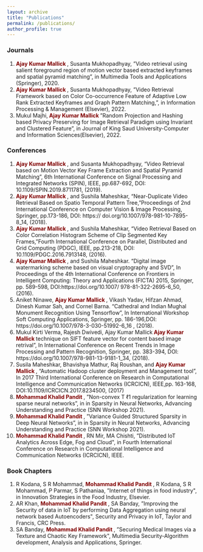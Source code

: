 ```yaml
---
layout: archive
title: "Publications"
permalink: /publications/
author_profile: true
---
```

<h3> Journals </h3>
<ol>
  <li>
<b> <span  style="color: Maroon;"> Ajay Kumar Mallick</span> </b>, Susanta Mukhopadhyay, ”Video retrieval using salient foreground region of motion vector based extracted keyframes and spatial pyramid matching”, in Multimedia Tools and Applications (Springer), 2020.
  </li>
<li>
<b> <span  style="color: Maroon;"> Ajay Kumar Mallick</span> </b>, Susanta Mukhopadhyay, ”Video Retrieval Framework based on Color Co-occurrence Feature of Adaptive Low Rank Extracted Keyframes and Graph Pattern Matching,”, in Information Processing & Management (Elsevier), 2022.
</li>
<li>
Mukul Majhi,<b> <span  style="color: Maroon;"> Ajay Kumar Mallick</span> </b>”Random Projection and Hashing based Privacy Preserving for Image Retrieval Paradigm using Invariant and Clustered Feature”, in Journal of King Saud University-Computer and Information Sciences(Elsevier), 2022.
</li>


</ol>
 <h3> Conferences </h3>
  <ol>
  <li>
<b> <span  style="color: Maroon;"> Ajay Kumar Mallick</span> </b>, and Susanta Mukhopadhyay, “Video Retrieval based on Motion Vector Key Frame Extraction and Spatial Pyramid Matching”, 6th
International Conference on Signal Processing and Integrated Networks (SPIN),
IEEE, pp.687-692, DOI: 10.1109/SPIN.2019.8711781, (2019).

 </li>
 <li>
 <b> <span  style="color: Maroon;"> Ajay Kumar Mallick</span> </b>, and Sushila Maheshkar, “Near-Duplicate Video Retrieval
Based on Spatio Temporal Pattern Tree,”Proceedings of 2nd International Conference
on Computer Vision & Image Processing, Springer, pp.173-186, DOI: https://
doi.org/10.1007/978-981-10-7895-8_14, (2018).
</li>

<li>
<b> <span  style="color: Maroon;"> Ajay Kumar Mallick</span> </b>, and Sushila Maheshkar, “Video Retrieval Based on Color
Correlation Histogram Scheme of Clip Segmented Key Frames,”Fourth International
Conference on Parallel, Distributed and Grid Computing (PDGC), IEEE, pp.213-218,
DOI: 10.1109/PDGC.2016.7913148, (2016).
</li>

<li>
 <b> <span  style="color: Maroon;"> Ajay Kumar Mallick</span> </b>, and Sushila Maheshkar. “Digital image watermarking
scheme based on visual cryptography and SVD”, In Proceedings of the 4th
International Conference on Frontiers in Intelligent Computing: Theory and Applications
(FICTA) 2015, Springer, pp. 589-598, DOI:https://doi.org/10.1007/
978-81-322-2695-6_50, (2016).
</li>
<li>
 Aniket Ninawe, <b> <span  style="color: Maroon;"> Ajay Kumar Mallick</span> </b>, Vikash Yadav, Hifzan Ahmad, Dinesh Kumar
Sah, and Cornel Barna. “Cathedral and Indian Mughal Monument Recognition
Using Tensorflow”, In International Workshop Soft Computing Applications, Springer,
pp. 186-196,DOI: https://doi.org/10.1007/978-3-030-51992-6_16 , (2018).
</li>

<li>
Mukul Kirti Verma, Rajesh Dwivedi, Ajay Kumar Mallick<b> <span  style="color: Maroon;"> Ajay Kumar Mallick</span> </b>technique on SIFT feature vector for
content based image retrival”, In International Conference on Recent Trends
in Image Processing and Pattern Recognition, Springer, pp. 383-394, DOI:
https://doi.org/10.1007/978-981-13-9181-1_34, (2018).
</li>

<li>
 Susila Maheshkar, Bhavishya Mathur, Raj Roushan, and <b> <span  style="color: Maroon;"> Ajay Kumar Mallick</span> </b>,
“Automatic Hadoop cluster deployment and Management tool”, In 2017 Third International
Conference on Research in Computational Intelligence and Communication
Networks (ICRCICN), IEEE,pp. 163-168, DOI:10.1109/ICRCICN.2017.8234500,
(2017)
</li>

  <li>
<b> <span  style="color: Maroon;"> Mohammad Khalid Pandit</span> </b>, ”Non-convex T ℓ1 regularization for learning sparse neural networks”, in  in Sparsity in Neural Networks, Advancing Understanding and Practice (SNN Workshop 2021).
</li>
<li>
<b> <span  style="color: Maroon;"> Mohammad Khalid Pandit</span> </b>, ”Variance Guided Structured Sparsity in Deep Neural Networks”, in  in Sparsity in Neural Networks, Advancing Understanding and Practice (SNN Workshop 2021).
</li>
<li>
<b> <span  style="color: Maroon;"> Mohammad Khalid Pandit</span> </b>, RN Mir, MA Chishti, ”Distributed IoT Analytics Across Edge,
Fog and Cloud", in  Fourth International Conference on Research in Computational Intelligence and Communication Networks (ICRCICN), IEEE.
</li> 
</ol>
<h3> Book Chapters </h3>
<ol>
<li>
 R Kodana, S R Mohammad, <b> <span  style="color: Maroon;"> Mohammad Khalid Pandit</span> </b>, R Kodana, S R Mohammad, P Parmar, S Pathaniaa, ”Internet of things in food industry", in Innovation Strategies in the Food Industry, Elsevier.
</li>
<li>
AR Khan, <b> <span  style="color: Maroon;"> Mohammad Khalid Pandit</span> </b>, SA Banday, ”Improving the Security of data in IoT by performing Data Aggregation using neural network based Autoencoders",  Security and Privacy in IoT, Taylor and Francis, CRC Press.
</li>
<li>
SA Banday, <b> <span  style="color: Maroon;"> Mohammad Khalid Pandit</span> </b>, ”Securing Medical Images via a Texture and Chaotic Key Framework", Multimedia Security-Algorithm development, Analysis and Applications, Springer.
</li>
</ol>
